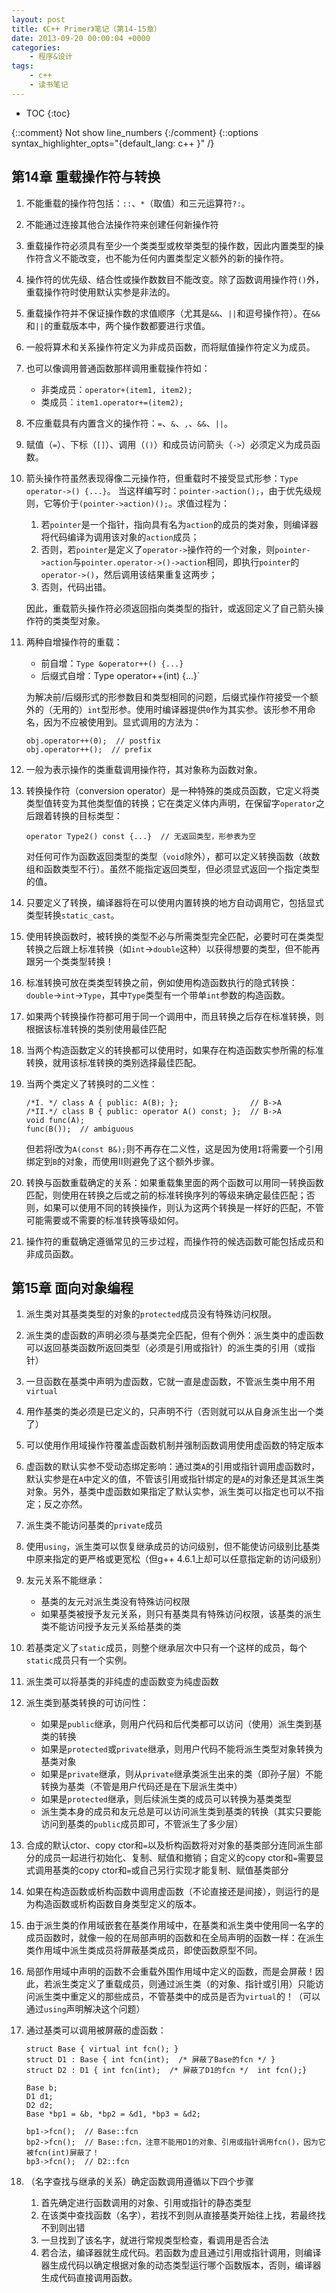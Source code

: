 ```yaml
---
layout: post
title: 《C++ Primer》笔记（第14-15章）
date: 2013-09-20 00:00:04 +0000
categories:
    - 程序&设计
tags:
    - c++
    - 读书笔记
---
```


* TOC
{:toc}

{::comment} Not show line_numbers {:/comment}
{::options syntax_highlighter_opts="{default_lang: c++ \}" /}

## 第14章 重载操作符与转换

1. 不能重载的操作符包括：`::`、`*`（取值）和三元运算符`?:`。
2. 不能通过连接其他合法操作符来创建任何新操作符
3. 重载操作符必须具有至少一个类类型或枚举类型的操作数，因此内置类型的操作符含义不能改变，也不能为任何内置类型定义额外的新的操作符。
4. 操作符的优先级、结合性或操作数数目不能改变。除了函数调用操作符`()`外，重载操作符时使用默认实参是非法的。
5. 重载操作符并不保证操作数的求值顺序（尤其是`&&`、`||`和逗号操作符）。在`&&`和`||`的重载版本中，两个操作数都要进行求值。
6. 一般将算术和关系操作符定义为非成员函数，而将赋值操作符定义为成员。
7. 也可以像调用普通函数那样调用重载操作符如：
   - 非类成员：`operator+(item1, item2);`
   - 类成员：`item1.operator+=(item2);`
8. 不应重载具有内置含义的操作符：`=`、`&`、`,`、`&&`、`||`。
9. 赋值（`=`）、下标（`[]`）、调用（`()`）和成员访问箭头（`->`）必须定义为成员函数。
10. 箭头操作符虽然表现得像二元操作符，但重载时不接受显式形参：`Type operator->() {...}`。
    当这样编写时：`pointer->action();`，由于优先级规则，它等价于`(pointer->action)();`。求值过程为：
    1. 若`pointer`是一个指针，指向具有名为`action`的成员的类对象，则编译器将代码编译为调用该对象的`action`成员；
    1. 否则，若`pointer`是定义了`operator->`操作符的一个对象，则`pointer->action`与`pointer.operator->()->action`相同，即执行`pointer`的`operator->()`，然后调用该结果重复这两步；
    1. 否则，代码出错。

    因此，重载箭头操作符必须返回指向类类型的指针，或返回定义了自己箭头操作符的类类型对象。
11. 两种自增操作符的重载：
    - 前自增：`Type &operator++() {...}`
    - 后缀式自增：Type operator++(int) {...}`

    为解决前/后缀形式的形参数目和类型相同的问题，后缀式操作符接受一个额外的（无用的）`int`型形参。使用时编译器提供`0`作为其实参。该形参不用命名，因为不应被使用到。显式调用的方法为：

    ```
    obj.operator++(0);  // postfix
    obj.operator++();  // prefix
    ```
12. 一般为表示操作的类重载调用操作符，其对象称为函数对象。
13. 转换操作符（conversion operator）是一种特殊的类成员函数，它定义将类类型值转变为其他类型值的转换；它在类定义体内声明，在保留字`operator`之后跟着转换的目标类型：

    ```
    operator Type2() const {...}  // 无返回类型，形参表为空
    ```
    对任何可作为函数返回类型的类型（`void`除外），都可以定义转换函数（故数组和函数类型不行）。虽然不能指定返回类型，但必须显式返回一个指定类型的值。
14. 只要定义了转换，编译器将在可以使用内置转换的地方自动调用它，包括显式类型转换`static_cast`。
15. 使用转换函数时，被转换的类型不必与所需类型完全匹配，必要时可在类类型转换之后跟上标准转换（如`int`->`double`这种）以获得想要的类型，但不能再跟另一个类类型转换！
16. 标准转换可放在类类型转换之前，例如使用构造函数执行的隐式转换：`double`->`int`->`Type`，其中`Type`类型有一个带单`int`参数的构造函数。
17. 如果两个转换操作符都可用于同一个调用中，而且转换之后存在标准转换，则根据该标准转换的类别使用最佳匹配
18. 当两个构造函数定义的转换都可以使用时，如果存在构造函数实参所需的标准转换，就用该标准转换的类别选择最佳匹配。
19. 当两个类定义了转换时的二义性：

    ```
    /*I. */ class A { public: A(B); };                // B->A
    /*II.*/ class B { public: operator A() const; };  // B->A
    void func(A);
    func(B());  // ambiguous
    ```
    但若将I改为`A(const B&);`则不再存在二义性，这是因为使用`I`将需要一个引用绑定到`B`的对象，而使用II则避免了这个额外步骤。
20. 转换与函数重载确定的关系：如果重载集里面的两个函数可以用同一转换函数匹配，则使用在转换之后或之前的标准转换序列的等级来确定最佳匹配；否则，如果可以使用不同的转换操作，则认为这两个转换是一样好的匹配，不管可能需要或不需要的标准转换等级如何。
21. 操作符的重载确定遵循常见的三步过程，而操作符的候选函数可能包括成员和非成员函数。

## 第15章 面向对象编程

1. 派生类对其基类类型的对象的`protected`成员没有特殊访问权限。
2. 派生类的虚函数的声明必须与基类完全匹配，但有个例外：派生类中的虚函数可以返回基类函数所返回类型（必须是引用或指针）的派生类的引用（或指针）
3. 一旦函数在基类中声明为虚函数，它就一直是虚函数，不管派生类中用不用`virtual`
4. 用作基类的类必须是已定义的，只声明不行（否则就可以从自身派生出一个类了）
5. 可以使用作用域操作符覆盖虚函数机制并强制函数调用使用虚函数的特定版本
6. 虚函数的默认实参不受动态绑定影响：通过类`A`的引用或指针调用虚函数时，默认实参是在`A`中定义的值，不管该引用或指针绑定的是`A`的对象还是其派生类对象。另外，基类中虚函数如果指定了默认实参，派生类可以指定也可以不指定；反之亦然。
7. 派生类不能访问基类的`private`成员
8. 使用`using`，派生类可以恢复继承成员的访问级别，但不能使访问级别比基类中原来指定的更严格或更宽松（但g++ 4.6.1上却可以任意指定新的访问级别）
9. 友元关系不能继承：
   - 基类的友元对派生类没有特殊访问权限
   - 如果基类被授予友元关系，则只有基类具有特殊访问权限，该基类的派生类不能访问授予友元关系给基类的类
10. 若基类定义了`static`成员，则整个继承层次中只有一个这样的成员，每个`static`成员只有一个实例。
11. 派生类可以将基类的非纯虚的虚函数变为纯虚函数
12. 派生类到基类转换的可访问性：
    - 如果是`public`继承，则用户代码和后代类都可以访问（使用）派生类到基类的转换
    - 如果是`protected`或`private`继承，则用户代码不能将派生类型对象转换为基类对象
    - 如果是`private`继承，则从`private`继承类派生出来的类（即孙子层）不能转换为基类（不管是用户代码还是在下层派生类中）
    - 如果是`protected`继承，则后续派生类的成员可以转换为基类类型
    - 派生类本身的成员和友元总是可以访问派生类到基类的转换（其实只要能访问到基类的`public`成员即可，不管派生了多少层）
13. 合成的默认ctor、copy ctor和`=`以及析构函数将对对象的基类部分连同派生部分的成员一起进行初始化、复制、赋值和撤销；自定义的copy ctor和`=`需要显式调用基类的copy ctor和`=`或自己另行实现才能复制、赋值基类部分
14. 如果在构造函数或析构函数中调用虚函数（不论直接还是间接），则运行的是为构造函数或析构函数自身类型定义的版本。
15. 由于派生类的作用域嵌套在基类作用域中，在基类和派生类中使用同一名字的成员函数时，就像一般的在局部声明的函数和在全局声明的函数一样：在派生类作用域中派生类成员将屏蔽基类成员，即使函数原型不同。
16. 局部作用域中声明的函数不会重载外围作用域中定义的函数，而是会屏蔽！因此，若派生类定义了重载成员，则通过派生类（的对象、指针或引用）只能访问派生类中重定义的那些成员，不管基类中的成员是否为`virtual`的！（可以通过`using`声明解决这个问题）
17. 通过基类可以调用被屏蔽的虚函数：

    ```
    struct Base { virtual int fcn(); }
    struct D1 : Base { int fcn(int);  /* 屏蔽了Base的fcn */ }
    struct D2 : D1 { int fcn(int);  /* 屏蔽了D1的fcn */  int fcn();}

    Base b;
    D1 d1;
    D2 d2;
    Base *bp1 = &b, *bp2 = &d1, *bp3 = &d2;

    bp1->fcn();  // Base::fcn
    bp2->fcn();  // Base::fcn，注意不能用D1的对象、引用或指针调用fcn()，因为它被fcn(int)屏蔽了！
    bp3->fcn();  // D2::fcn
    ```
18. （名字查找与继承的关系）确定函数调用遵循以下四个步骤
    1. 首先确定进行函数调用的对象、引用或指针的静态类型
    1. 在该类中查找函数（名字），若找不到则从直接基类开始往上找，若最终找不到则出错
    1. 一旦找到了该名字，就进行常规类型检查，看调用是否合法
    1. 若合法，编译器就生成代码。若函数为虚且通过引用或指针调用，则编译器生成代码以确定根据对象的动态类型运行哪个函数版本，否则，编译器生成代码直接调用函数。
